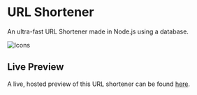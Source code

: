 # URL Shortener
An ultra-fast URL Shortener made in Node.js using a database.

![Icons](https://skillicons.dev/icons?i=nodejs,mongodb)

## Live Preview
A live, hosted preview of this URL shortener can be found [here](https://wdh.gg).
